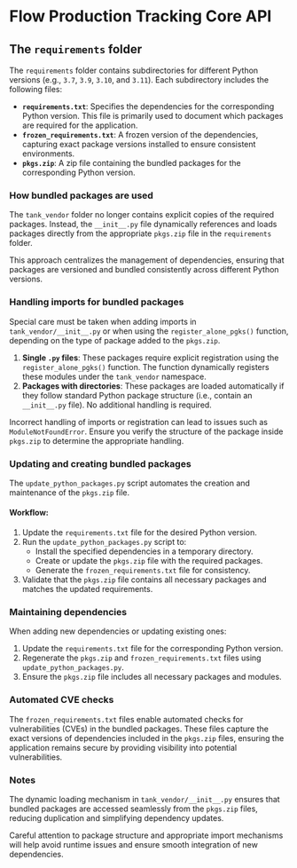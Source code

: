 # Flow Production Tracking Core API

## The `requirements` folder

The `requirements` folder contains subdirectories for different Python versions (e.g., `3.7`, `3.9`, `3.10`, and `3.11`). Each subdirectory includes the following files:

- **`requirements.txt`**: Specifies the dependencies for the corresponding Python version. This file is primarily used to document which packages are required for the application.
- **`frozen_requirements.txt`**: A frozen version of the dependencies, capturing exact package versions installed to ensure consistent environments.
- **`pkgs.zip`**: A zip file containing the bundled packages for the corresponding Python version.

### How bundled packages are used

The `tank_vendor` folder no longer contains explicit copies of the required packages. Instead, the `__init__.py` file dynamically references and loads packages directly from the appropriate `pkgs.zip` file in the `requirements` folder.

This approach centralizes the management of dependencies, ensuring that packages are versioned and bundled consistently across different Python versions.

### Handling imports for bundled packages

Special care must be taken when adding imports in `tank_vendor/__init__.py` or when using the `register_alone_pgks()` function, depending on the type of package added to the `pkgs.zip`.

1. **Single `.py` files**: These packages require explicit registration using the `register_alone_pgks()` function. The function dynamically registers these modules under the `tank_vendor` namespace.
2. **Packages with directories**: These packages are loaded automatically if they follow standard Python package structure (i.e., contain an `__init__.py` file). No additional handling is required.

Incorrect handling of imports or registration can lead to issues such as `ModuleNotFoundError`. Ensure you verify the structure of the package inside `pkgs.zip` to determine the appropriate handling.

### Updating and creating bundled packages

The `update_python_packages.py` script automates the creation and maintenance of the `pkgs.zip` file.

#### Workflow:

1. Update the `requirements.txt` file for the desired Python version.
2. Run the `update_python_packages.py` script to:
   - Install the specified dependencies in a temporary directory.
   - Create or update the `pkgs.zip` file with the required packages.
   - Generate the `frozen_requirements.txt` file for consistency.
3. Validate that the `pkgs.zip` file contains all necessary packages and matches the updated requirements.


### Maintaining dependencies

When adding new dependencies or updating existing ones:
1. Update the `requirements.txt` file for the corresponding Python version.
2. Regenerate the `pkgs.zip` and `frozen_requirements.txt` files using `update_python_packages.py`.
3. Ensure the `pkgs.zip` file includes all necessary packages and modules.

### Automated CVE checks

The `frozen_requirements.txt` files enable automated checks for vulnerabilities (CVEs) in the bundled packages. These files capture the exact versions of dependencies included in the `pkgs.zip` files, ensuring the application remains secure by providing visibility into potential vulnerabilities.

### Notes

The dynamic loading mechanism in `tank_vendor/__init__.py` ensures that bundled packages are accessed seamlessly from the `pkgs.zip` files, reducing duplication and simplifying dependency updates.

Careful attention to package structure and appropriate import mechanisms will help avoid runtime issues and ensure smooth integration of new dependencies.
